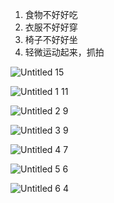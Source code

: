 1. 食物不好好吃
2. 衣服不好好穿
3. 椅子不好好坐
4. 轻微运动起来，抓拍

![Untitled 15](https://dvlin-notes-assets.oss-cn-beijing.aliyuncs.com/2024/08/30/ew771RG5295hwXBszSUSUntitled%2015.png)

![Untitled 1 11](https://dvlin-notes-assets.oss-cn-beijing.aliyuncs.com/2024/08/30/0vEfzRHUVWsqJ9XFXcfKUntitled%201%2011.png)

![Untitled 2 9](https://dvlin-notes-assets.oss-cn-beijing.aliyuncs.com/2024/08/30/02MQ0VHkPJkpQY7UljNaUntitled%202%209.png)

![Untitled 3 9](https://dvlin-notes-assets.oss-cn-beijing.aliyuncs.com/2024/08/30/UkTSC26M08LHR9DMBy2aUntitled%203%209.png)

![Untitled 4 7](https://dvlin-notes-assets.oss-cn-beijing.aliyuncs.com/2024/08/30/thf9jbtj4s9y1UtqPvmvUntitled%204%207.png)

![Untitled 5 6](https://dvlin-notes-assets.oss-cn-beijing.aliyuncs.com/2024/08/30/MRDr3YdVyinJxdhaIW2GUntitled%205%206.png)

![Untitled 6 4](https://dvlin-notes-assets.oss-cn-beijing.aliyuncs.com/2024/08/30/zDCTGMnC9BYm79LG49uHUntitled%206%204.png)